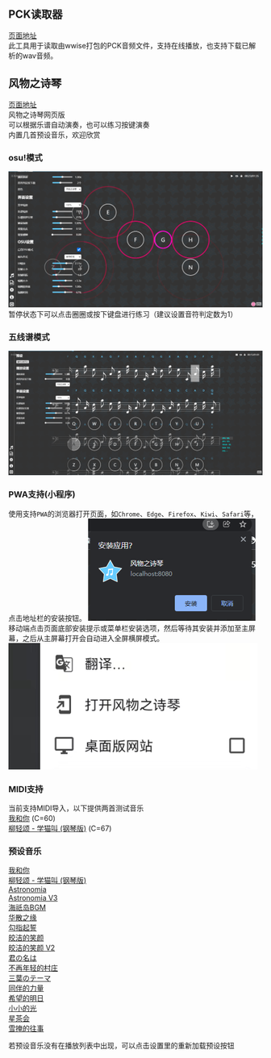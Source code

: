 ## PCK读取器

[页面地址](https://system233.github.io/pck-reader)  
此工具用于读取由wwise打包的PCK音频文件，支持在线播放，也支持下载已解析的wav音频。  

## 风物之诗琴

[页面地址](https://system233.github.io/windsong)  
风物之诗琴网页版  
可以根据乐谱自动演奏，也可以练习按键演奏  
内置几首预设音乐，欢迎欣赏

### osu!模式
![osu!模式](docs/windsong-osu.png)
暂停状态下可以点击圈圈或按下键盘进行练习（建议设置音符判定数为1）

### 五线谱模式
![五线谱模式](docs/windsong.png)

### PWA支持(小程序)
使用支持`PWA`的浏览器打开页面，如`Chrome`、`Edge`、`Firefox`、`Kiwi`、`Safari`等，点击地址栏的安装按钮。 
![PWA-PC](docs/pwa-pc.png)  
移动端点击页面底部安装提示或菜单栏安装选项，然后等待其安装并添加至主屏幕，之后从主屏幕打开会自动进入全屏横屏模式。
![PWA-PC](docs/pwa-ac.png)  

### MIDI支持
当前支持MIDI导入，以下提供两首测试音乐  
[我和你](https://system233.github.io/assets/sounds/我和你.mid) (C=60)  
[柳轻颂 - 学猫叫 (钢琴版)](https://system233.github.io/assets/sounds/%E6%9F%B3%E8%BD%BB%E9%A2%82%20-%20%E5%AD%A6%E7%8C%AB%E5%8F%AB%20(%E9%92%A2%E7%90%B4%E7%89%88).mid) (C=67)  


### 预设音乐
[我和你](https://system233.github.io/windsong/#/song/我和你)  
[柳轻颂 - 学猫叫 (钢琴版)](https://system233.github.io/windsong/#/song/柳轻颂%20-%20学猫叫%20(钢琴版))  
[Astronomia](https://system233.github.io/windsong/#/song/AstronomiaV2)  
[Astronomia V3](https://system233.github.io/windsong/#/song/AstronomiaV3)  
[海祇岛BGM](https://system233.github.io/windsong/#/song/海祇岛V2)  
[华散之缘](https://system233.github.io/windsong/#/song/华散之缘V2)  
[勾指起誓](https://system233.github.io/windsong/#/song/勾指起誓)  
[皎洁的笑颜](https://system233.github.io/windsong/#/song/皎洁的笑颜)  
[皎洁的笑颜 V2](https://system233.github.io/windsong/#/song/皎洁的笑颜V2)  
[君の名は](https://system233.github.io/windsong/#/song/君の名は)  
[不再年轻的村庄](https://system233.github.io/windsong/#/song/不再年轻的村庄)  
[三葉のテーマ](https://system233.github.io/windsong/#/song/三葉のテーマ)  
[同伴的力量](https://system233.github.io/windsong/#/song/同伴的力量)  
[希望的明日](https://system233.github.io/windsong/#/song/希望的明日)  
[小小的光](https://system233.github.io/windsong/#/song/小小的光.sim)  
[星茶会](https://system233.github.io/windsong/#/song/灰澈%20-%20星茶会V2)  
[雪掩的往事](https://system233.github.io/windsong/#/song/雪掩的往事)  

若预设音乐没有在播放列表中出现，可以点击设置里的重新加载预设按钮